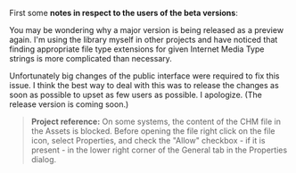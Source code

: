 ﻿First some **notes in respect to the users of the beta versions**:

You may be wondering why a major version is being released as a preview again. I'm using the library myself in other projects and have noticed that finding appropriate file type extensions for given Internet Media Type strings is more complicated than necessary. 

Unfortunately big changes of the public interface were required to fix this issue. I think the best way to deal with this was to release the changes as soon as possible to upset as few users as possible. I apologize. (The release version is coming soon.)

>**Project reference:** On some systems, the content of the CHM file in the Assets is blocked. Before opening the file right click on the file icon, select Properties, and check the "Allow" checkbox - if it is present - in the lower right corner of the General tab in the Properties dialog.